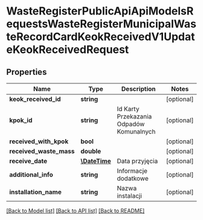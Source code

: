 # WasteRegisterPublicApiApiModelsRequestsWasteRegisterMunicipalWasteRecordCardKeokReceivedV1UpdateKeokReceivedRequest

## Properties
Name | Type | Description | Notes
------------ | ------------- | ------------- | -------------
**keok_received_id** | **string** |  | [optional] 
**kpok_id** | **string** | Id Karty Przekazania Odpadów Komunalnych | [optional] 
**received_with_kpok** | **bool** |  | [optional] 
**received_waste_mass** | **double** |  | [optional] 
**receive_date** | [**\DateTime**](\DateTime.md) | Data przyjęcia | [optional] 
**additional_info** | **string** | Informacje dodatkowe | [optional] 
**installation_name** | **string** | Nazwa instalacji | [optional] 

[[Back to Model list]](../README.md#documentation-for-models) [[Back to API list]](../README.md#documentation-for-api-endpoints) [[Back to README]](../README.md)


